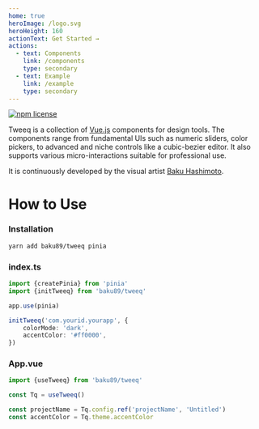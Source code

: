 ```yaml
---
home: true
heroImage: /logo.svg
heroHeight: 160
actionText: Get Started →
actions:
  - text: Components
    link: /components
    type: secondary
  - text: Example
    link: /example
    type: secondary
---
```


<div class="badges">
	<p>
		<a href="http://spdx.org/licenses/MIT">
			<img src="https://img.shields.io/npm/l/tweeq.svg?style=flat-square" alt="npm license">
		</a>
	</p>
</div>

Tweeq is a collection of [Vue.js](https://vuejs.org) components for design tools. The components range from fundamental UIs such as numeric sliders, color pickers, to advanced and niche controls like a cubic-bezier editor. It also supports various micro-interactions suitable for professional use.

It is continuously developed by the visual artist [Baku Hashimoto](https://baku89.com).

# How to Use

### Installation

```bash
yarn add baku89/tweeq pinia
```

### index.ts 

```ts
import {createPinia} from 'pinia'
import {initTweeq} from 'baku89/tweeq'

app.use(pinia)

initTweeq('com.yourid.yourapp', {
	colorMode: 'dark',
	accentColor: '#ff0000',
})
```

### App.vue

```ts
import {useTweeq} from 'baku89/tweeq'

const Tq = useTweeq()

const projectName = Tq.config.ref('projectName', 'Untitled')
const accentColor = Tq.theme.accentColor
```


